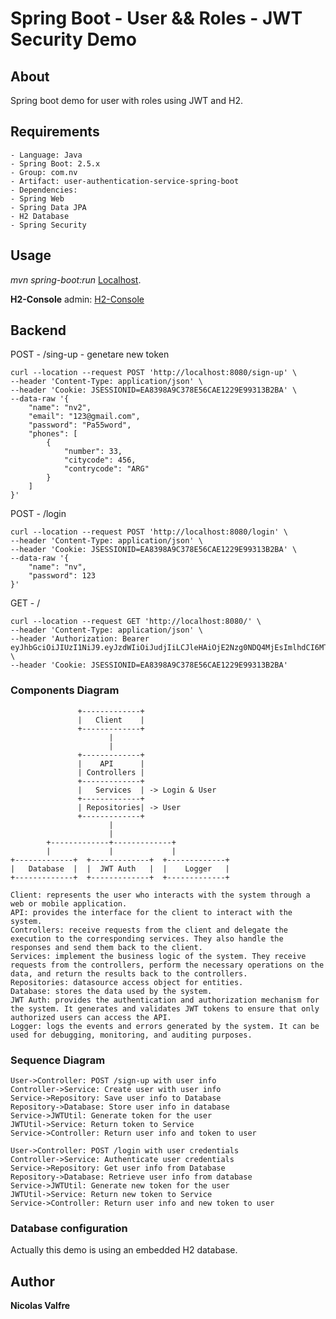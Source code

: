 # Spring Boot - User && Roles - JWT Security Demo

## About

Spring boot demo for user with roles using JWT and H2.

## Requirements

    - Language: Java
    - Spring Boot: 2.5.x
    - Group: com.nv
    - Artifact: user-authentication-service-spring-boot
    - Dependencies:
    - Spring Web
    - Spring Data JPA
    - H2 Database
    - Spring Security

## Usage

*mvn spring-boot:run*
[Localhost](http://localhost:8080/).

**H2-Console** admin: [H2-Console](http://localhost:8080/spring-boot-jwt-security/h2-console)

## Backend

POST - /sing-up - genetare new token

```
curl --location --request POST 'http://localhost:8080/sign-up' \
--header 'Content-Type: application/json' \
--header 'Cookie: JSESSIONID=EA8398A9C378E56CAE1229E99313B2BA' \
--data-raw '{
    "name": "nv2",
    "email": "123@gmail.com",
    "password": "Pa55word",
    "phones": [
        {
            "number": 33,
            "citycode": 456,
            "contrycode": "ARG"
        }
    ]
}'
```

POST - /login
```
curl --location --request POST 'http://localhost:8080/login' \
--header 'Content-Type: application/json' \
--header 'Cookie: JSESSIONID=EA8398A9C378E56CAE1229E99313B2BA' \
--data-raw '{
    "name": "nv",
    "password": 123
}'
```

GET - /
```
curl --location --request GET 'http://localhost:8080/' \
--header 'Content-Type: application/json' \
--header 'Authorization: Bearer eyJhbGciOiJIUzI1NiJ9.eyJzdWIiOiJudjIiLCJleHAiOjE2Nzg0NDQ4MjEsImlhdCI6MTY3ODQwODgyMX0.RloIJo3dZTn0ERRZeNpA_o3zVlEmpYQySLHyYq1VsSA' \
--header 'Cookie: JSESSIONID=EA8398A9C378E56CAE1229E99313B2BA'
```


### Components Diagram
                   +-------------+
                   |   Client    | 
                   +-------------+
                          |
                          |
                   +-------------+
                   |    API      |
                   | Controllers |
                   +-------------+
                   |   Services  | -> Login & User
                   +-------------+                   
                   | Repositories| -> User
                   +-------------+
                          |
                          |
            +-------------+-------------+
            |             |             |
    +-------------+  +-------------+  +-------------+
    |   Database  |  |  JWT Auth   |  |    Logger   |
    +-------------+  +-------------+  +-------------+

    Client: represents the user who interacts with the system through a web or mobile application.
    API: provides the interface for the client to interact with the system. 
    Controllers: receive requests from the client and delegate the execution to the corresponding services. They also handle the responses and send them back to the client.
    Services: implement the business logic of the system. They receive requests from the controllers, perform the necessary operations on the data, and return the results back to the controllers.
    Repositories: datasource access object for entities.
    Database: stores the data used by the system.
    JWT Auth: provides the authentication and authorization mechanism for the system. It generates and validates JWT tokens to ensure that only authorized users can access the API.
    Logger: logs the events and errors generated by the system. It can be used for debugging, monitoring, and auditing purposes.



### Sequence Diagram

    User->Controller: POST /sign-up with user info
    Controller->Service: Create user with user info
    Service->Repository: Save user info to Database
    Repository->Database: Store user info in database
    Service->JWTUtil: Generate token for the user
    JWTUtil->Service: Return token to Service
    Service->Controller: Return user info and token to user
    
    User->Controller: POST /login with user credentials
    Controller->Service: Authenticate user credentials
    Service->Repository: Get user info from Database
    Repository->Database: Retrieve user info from database
    Service->JWTUtil: Generate new token for the user
    JWTUtil->Service: Return new token to Service
    Service->Controller: Return user info and new token to user

### Database configuration

Actually this demo is using an embedded H2 database.

## Author

**Nicolas Valfre**

